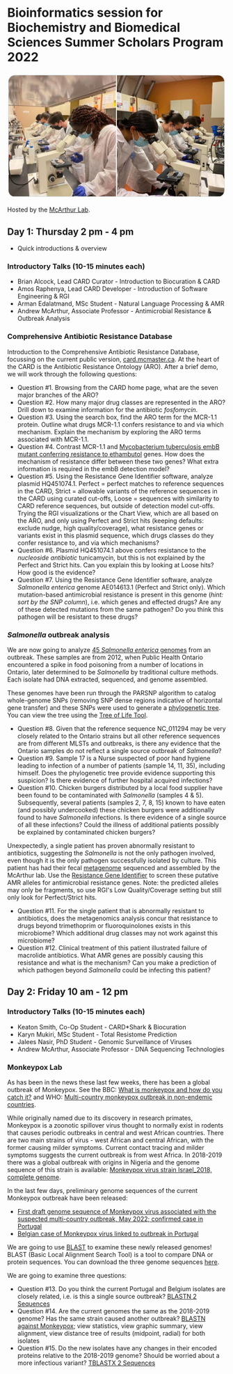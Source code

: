# Bioinformatics session for Biochemistry and Biomedical Sciences Summer Scholars Program 2022 

![Scholars](/img/scholars.jpg)

Hosted by the [McArthur Lab](http://mcarthurbioinformatics.ca).

## Day 1: Thursday 2 pm - 4 pm

* Quick introductions & overview

### Introductory Talks (10-15 minutes each)

* Brian Alcock, Lead CARD Curator - Introduction to Biocuration & CARD
* Amos Raphenya, Lead CARD Developer - Introduction of Software Engineering & RGI
* Arman Edalatmand, MSc Student - Natural Language Processing & AMR
* Andrew McArthur, Associate Professor - Antimicrobial Resistance & Outbreak Analysis

### Comprehensive Antibiotic Resistance Database

Introduction to the Comprehensive Antibiotic Resistance Database, focussing on the current public version, [card.mcmaster.ca](http://card.mcmaster.ca). At the heart of the CARD is the Antibiotic Resistance Ontology (ARO). After a brief demo, we will work through the following questions:

* Question #1. Browsing from the CARD home page, what are the seven major branches of the ARO?
* Question #2. How many major drug classes are represented in the ARO? Drill down to examine information for the antibiotic *fosfomycin*.
* Question #3. Using the search box, find the ARO term for the MCR-1.1 protein. Outline what drugs MCR-1.1 confers resistance to and via which mechanism. Explain the mechanism by exploring the ARO terms associated with MCR-1.1.
* Question #4. Contrast MCR-1.1 and [Mycobacterium tuberculosis embB mutant conferring resistance to ethambutol](https://card.mcmaster.ca/ontology/39910) genes. How does the mechanism of resistance differ between these two genes? What extra information is required in the embB detection model?
* Question #5. Using the Resistance Gene Identifier software, analyze plasmid HQ451074.1. Perfect = perfect matches to reference sequences in the CARD, Strict = allowable variants of the reference sequences in the CARD using curated cut-offs, Loose = sequences with similarity to CARD reference sequences, but outside of detection model cut-offs. Trying the RGI visualizations or the Chart View, which are all based on the ARO, and only using Perfect and Strict hits (keeping defaults: exclude nudge, high quality/coverage), what resistance genes or variants exist in this plasmid sequence, which drugs classes do they confer resistance to, and via which mechanisms?
* Question #6. Plasmid HQ451074.1 above confers resistance to the *nucleoside antibiotic* tunicamycin, but this is not explained by the Perfect and Strict hits. Can you explain this by looking at Loose hits? How good is the evidence?
* Question #7. Using the Resistance Gene Identifier software, analyze *Salmonella enterica* genome AE014613.1 (Perfect and Strict only). Which mutation-based antimicrobial resistance is present in this genome (*hint: sort by the SNP column*), i.e. which genes and effected drugs? Are any of these detected mutations from the same pathogen? Do you think this pathogen will be resistant to these drugs?

### *Salmonella* outbreak analysis

We are now going to analyze [45 *Salmonella enterica* genomes](/data/Salmonella_genomes) from an outbreak. These samples are from 2012, when Public Health Ontario encountered a spike in food poisoning from a number of locations in Ontario, later determined to be *Salmonella* by traditional culture methods. Each isolate had DNA extracted, sequenced, and genome assembled. 

These genomes have been run through the PARSNP algorithm to catalog whole-genome SNPs (removing SNP dense regions indicative of horizontal gene transfer) and these SNPs were used to generate a [phylogenetic tree](/data/Salmonella_tree/parsnp.tree). You can view the tree using the [Tree of Life Tool](https://itol.embl.de).

* Question #8. Given that the reference sequence NC_011294 may be very closely related to the Ontario strains but all other reference sequences are from different MLSTs and outbreaks, is there any evidence that the Ontario samples do not reflect a single source outbreak of *Salmonella*? 
* Question #9. Sample 17 is a Nurse suspected of poor hand hygiene leading to infection of a number of patients (sample 14, 11, 35), including himself. Does the phylogenetic tree provide evidence supporting this suspicion? Is there evidence of further hospital acquired infections?
* Question #10. Chicken burgers distributed by a local food supplier have been found to be contaminated with *Salmonella* (samples 4 & 5). Subsequently, several patients (samples 2, 7, 8, 15) known to have eaten (and possibly undercooked) these chicken burgers were additionally found to have *Salmonella* infections. Is there evidence of a single source of all these infections? Could the illness of additional patients possibly be explained by contaminated chicken burgers?

Unexpectedly, a single patient has proven abnormally resistant to antibiotics, suggesting the *Salmonella* is not the only pathogen involved, even though it is the only pathogen successfully isolated by culture. This patient has had their fecal [metagenome](/data/Salmonella_metagenome/metagenomics.fasta.gz) sequenced and assembled by the McArthur lab. Use the [Resistance Gene Identifier](https://card.mcmaster.ca/analyze/rgi) to screen these putative AMR alleles for antimicrobial resistance genes. Note: the predicted alleles may only be fragments, so use RGI's Low Quality/Coverage setting but still only look for Perfect/Strict hits.

* Question #11. For the single patient that is abnormally resistant to antibiotics, does the metagenomics analysis concur that resistance to drugs beyond trimethoprim or fluoroquinolones exists in this microbiome? Which additional drug classes may not work against this microbiome?
* Question #12. Clinical treatment of this patient illustrated failure of macrolide antibiotics. What AMR genes are possibly causing this resistance and what is the mechanism? Can you make a prediction of which pathogen beyond *Salmonella* could be infecting this patient?

## Day 2: Friday 10 am - 12 pm

### Introductory Talks  (10-15 minutes each)

* Keaton Smith, Co-Op Student - CARD*Shark & Biocuration
* Karyn Mukiri, MSc Student - Total Resistome Prediction
* Jalees Nasir, PhD Student - Genomic Surveillance of Viruses
* Andrew McArthur, Associate Professor - DNA Sequencing Technologies

### Monkeypox Lab

As has been in the news these last few weeks, there has been a global outbreak of Monkeypox. See the BBC: [What is monkeypox and how do you catch it?](https://www.bbc.com/news/health-45665821) and WHO: [Multi-country monkeypox outbreak in non-endemic countries](https://www.who.int/emergencies/disease-outbreak-news/item/2022-DON385). 

While originally named due to its discovery in research primates, Monkeypox is a zoonotic spillover virus thought to normally exist in rodents that causes periodic outbreaks in central and west African countries. There are two main strains of virus - west African and central African, with the former causing milder symptoms. Current contact tracing and milder symptoms suggests the current outbreak is from west Africa. In 2018-2019 there was a global outbreak with origins in Nigeria and the genome sequence of this strain is available: [Monkeypox virus strain Israel_2018, complete genome](https://www.ncbi.nlm.nih.gov/nuccore/MN648051.1?report=genbank).

In the last few days, preliminary genome sequences of the current Monkeypox outbreak have been released:
* [First draft genome sequence of Monkeypox virus associated with the suspected multi-country outbreak, May 2022; confirmed case in Portugal](https://virological.org/t/first-draft-genome-sequence-of-monkeypox-virus-associated-with-the-suspected-multi-country-outbreak-may-2022-confirmed-case-in-portugal/799)
* [Belgian case of Monkeypox virus linked to outbreak in Portugal](https://virological.org/t/belgian-case-of-monkeypox-virus-linked-to-outbreak-in-portugal/801)

We are going to use [BLAST](https://blast.ncbi.nlm.nih.gov/Blast.cgi) to examine these newly released genomes! BLAST (Basic Local Alignment Search Tool) is a tool to compare DNA or protein sequences. You can download the three genome sequences [here](/data/Monkeypox).

We are going to examine three questions:

* Question #13. Do you think the current Portugal and Belgium isolates are closely related, i.e. is this a single source outbreak? [BLASTN 2 Sequences](https://blast.ncbi.nlm.nih.gov/Blast.cgi?PROGRAM=blastn&PAGE_TYPE=BlastSearch&BLAST_SPEC=blast2seq&LINK_LOC=blasttab&LAST_PAGE=blastp&BLAST_INIT=blast2seq)
* Question #14. Are the current genomes the same as the 2018-2019 genome? Has the same strain caused another outbreak? [BLASTN against Monkeypox](https://blast.ncbi.nlm.nih.gov/Blast.cgi?PROGRAM=blastn&PAGE_TYPE=BlastSearch&LINK_LOC=blasthome); view statistics, view graphic summary, view alignment, view distance tree of results (midpoint, radial) for both isolates 
* Question #15. Do the new isolates have any changes in their encoded proteins relative to the 2018-2019 genome? Should be worried about a more infectious variant? [TBLASTX 2 Sequences](https://blast.ncbi.nlm.nih.gov/Blast.cgi?PROGRAM=tblastx&PAGE_TYPE=BlastSearch&BLAST_SPEC=blast2seq&LINK_LOC=blasttab&LAST_PAGE=blastn&BLAST_INIT=blast2seq)





